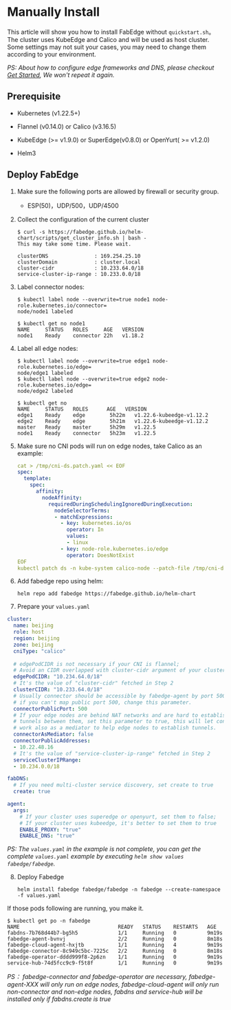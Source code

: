 # Manually Install

This article will show you how to install FabEdge without `quickstart.sh`。The cluster uses KubeEdge and Calico and will be used as host cluster. Some settings may not suit your cases, you may need to change them according to your environment.

*PS: About how to configure edge frameworks and DNS, please checkout [Get Started](./get-started.md), We won't repeat it again.*

## Prerequisite

- Kubernetes (v1.22.5+)

- Flannel (v0.14.0) or Calico (v3.16.5)

- KubeEdge (>= v1.9.0) or SuperEdge(v0.8.0) or OpenYurt( >= v1.2.0)

- Helm3



## Deploy FabEdge

1. Make sure the following ports are allowed by firewall or security group. 
   - ESP(50)，UDP/500，UDP/4500
   
2. Collect the configuration of the current cluster  
	
	```shell
	$ curl -s https://fabedge.github.io/helm-chart/scripts/get_cluster_info.sh | bash -
	This may take some time. Please wait.
		
	clusterDNS               : 169.254.25.10
	clusterDomain            : cluster.local
	cluster-cidr             : 10.233.64.0/18
	service-cluster-ip-range : 10.233.0.0/18
	```

3. Label connector nodes:

	```shell
	$ kubectl label node --overwrite=true node1 node-role.kubernetes.io/connector=
	node/node1 labeled
	
	$ kubectl get no node1
	NAME     STATUS   ROLES     AGE   VERSION
	node1    Ready    connector 22h   v1.18.2
	```

4. Label all edge nodes: 

	```shell
	$ kubectl label node --overwrite=true edge1 node-role.kubernetes.io/edge=
	node/edge1 labeled
	$ kubectl label node --overwrite=true edge2 node-role.kubernetes.io/edge=
	node/edge2 labeled
	
	$ kubectl get no
	NAME     STATUS   ROLES      AGE   VERSION
	edge1    Ready    edge        5h22m   v1.22.6-kubeedge-v1.12.2
	edge2    Ready    edge        5h21m   v1.22.6-kubeedge-v1.12.2
	master   Ready    master      5h29m   v1.22.5
	node1    Ready    connector   5h23m   v1.22.5
	```

5. Make sure no CNI pods will run on edge nodes,  take Calico as an example: 

   ```yaml
   cat > /tmp/cni-ds.patch.yaml << EOF
   spec:
     template:
       spec:
         affinity:
           nodeAffinity:
             requiredDuringSchedulingIgnoredDuringExecution:
               nodeSelectorTerms:
               - matchExpressions:
                 - key: kubernetes.io/os
                   operator: In
                   values:
                   - linux
                 - key: node-role.kubernetes.io/edge
                   operator: DoesNotExist
   EOF
   kubectl patch ds -n kube-system calico-node --patch-file /tmp/cni-ds.patch.yaml
   ```

6. Add fabedge repo using helm: 

   ```shell
   helm repo add fabedge https://fabedge.github.io/helm-chart
   ```

 7. Prepare your `values.yaml`

```yaml
cluster:
  name: beijing
  role: host
  region: beijing
  zone: beijing
  cniType: "calico"
  
  # edgePodCIDR is not necessary if your CNI is flannel;
  # Avoid an CIDR overlapped with cluster-cidr argument of your cluster
  edgePodCIDR: "10.234.64.0/18" 
  # It's the value of "cluster-cidr" fetched in Step 2
  clusterCIDR: "10.233.64.0/18"
  # Usually connector should be accessible by fabedge-agent by port 500,
  # if you can't map public port 500, change this parameter.
  connectorPublicPort: 500
  # If your edge nodes are behind NAT networks and are hard to establish
  # tunnels between them, set this parameter to true, this will let connector
  # work also as a mediator to help edge nodes to establish tunnels.
  connectorAsMediator: false
  connectorPublicAddresses:
  - 10.22.48.16
  # It's the value of "service-cluster-ip-range" fetched in Step 2
  serviceClusterIPRange:
  - 10.234.0.0/18

fabDNS: 
  # If you need multi-cluster service discovery, set create to true
  create: true 

agent:
  args:
    # If your cluster uses superedge or openyurt, set them to false;
    # If your cluster uses kubeedge, it's better to set them to true
    ENABLE_PROXY: "true" 
    ENABLE_DNS: "true"
```

*PS:  The `values.yaml` in the example is not complete, you can get the complete `values.yaml` example by executing `helm show values fabedge/fabedge`.*

8. Deploy Fabedge

   ```shell
   helm install fabedge fabedge/fabedge -n fabedge --create-namespace -f values.yaml
   ```

If those pods following are running, you make it.

```shell
$ kubectl get po -n fabedge
NAME                                READY   STATUS    RESTARTS   AGE
fabdns-7b768d44b7-bg5h5             1/1     Running   0          9m19s
fabedge-agent-bvnvj                 2/2     Running   0          8m18s
fabedge-cloud-agent-hxjtb           1/1     Running   4          9m19s
fabedge-connector-8c949c5bc-7225c   2/2     Running   0          8m18s
fabedge-operator-dddd999f8-2p6zn    1/1     Running   0          9m19s
service-hub-74d5fcc9c9-f5t8f        1/1     Running   0          9m19s
```

*PS： fabedge-connector and fabedge-operator are necessary, fabedge-agent-XXX will only run on edge nodes, fabedge-cloud-agent will only run non-connector and non-edge nodes, fabdns and service-hub will be installed only if fabdns.create is true*


